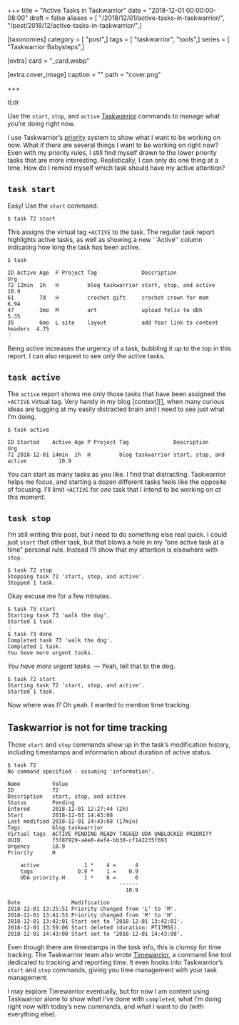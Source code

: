 +++
title = "Active Tasks in Taskwarrior"
date = "2018-12-01 00:00:00-08:00"
draft = false
aliases = [ "/2018/12/01/active-tasks-in-taskwarrior/", "/post/2018/12/active-tasks-in-taskwarrior/",]

[taxonomies]
category = [ "post",]
tags = [ "taskwarrior", "tools",]
series = [ "Taskwarrior Babysteps",]

[extra]
card = "_card.webp"

[extra.cover_image]
caption = ""
path = "cover.png"

+++

<aside class="admonition tldr">
<p class="admonition-title">tl;dr</p>

Use the `start`, `stop`, and `active`
[Taskwarrior](https://taskwarrior.org/) commands to manage what you’re
doing right now.

</aside>

I use Taskwarrior’s [priority](/post/2017/12/taskwarrior-priorities)
system to show what I want to be working on now. What if there are
several things I want to be working on right now? Even with my priority
rules, I still find myself drawn to the lower priority tasks that are
more interesting. Realistically, I can only do one thing at a time. How
do I remind myself which task should have my active attention?

## `task start`

Easy! Use the `start` command.

    $ task 72 start

This assigns the virtual tag `+ACTIVE` to the task. The regular task
report highlights active tasks, as well as showing a new \`\`Active''
column indicating how long the task has been active.

    $ task

    ID Active Age  P Project Tag              Description                       Urg
    72 12min  1h   H         blog taskwarrior start, stop, and active           10.9
    61        7d   H         crochet gift     crochet crown for mom             6.94
    47        3mo  M         art              upload felix to dbh               5.35
    35        6mo  L site    layout           add Year link to content headers  4.75
    ⋮

Being active increases the urgency of a task, bubbling it up to the top
in this report. I can also request to see *only* the active tasks.

## `task active`

The `active` report shows me only those tasks that have been assigned
the `+ACTIVE` virtual tag. Very handy in my blog \[context\]\[\], when
many curious ideas are tugging at my easily distracted brain and I need
to see just what I’m doing.

    $ task active

    ID Started    Active Age P Project Tag              Description                      Urg
    72 2018-12-01 14min  1h  H         blog taskwarrior start, stop, and active          10.9

You can start as many tasks as you like. I find that distracting.
Taskwarrior helps me focus, and starting a dozen different tasks feels
like the opposite of focusing. I’ll limit `+ACTIVE` for *one* task that
I intend to be working on *at this moment*.

## `task stop`

I’m still writing this post, but I need to do something else real quick.
I could just `start` that other task, but that blows a hole in my “one
active task at a time” personal rule. Instead I’ll show that my
attention is elsewhere with `stop`.

    $ task 72 stop
    Stopping task 72 'start, stop, and active'.
    Stopped 1 task.

Okay excuse me for a few minutes.

    $ task 73 start
    Starting task 73 'walk the dog'.
    Started 1 task.
    ⋮
    $ task 73 done
    Completed task 73 'walk the dog'.
    Completed 1 task.
    You have more urgent tasks.

*You have more urgent tasks.* — Yeah, tell that to the dog.

    $ task 72 start
    Starting task 72 'start, stop, and active'.
    Started 1 task.

Now where was I? Oh yeah. I wanted to mention time tracking.

## Taskwarrior is not for time tracking

Those `start` and `stop` commands show up in the task’s modification
history, including timestamps and information about duration of active
status.

    $ task 72
    No command specified - assuming 'information'.

    Name          Value
    ID            72
    Description   start, stop, and active
    Status        Pending
    Entered       2018-12-01 12:27:44 (2h)
    Start         2018-12-01 14:43:08
    Last modified 2018-12-01 14:43:08 (17min)
    Tags          blog taskwarrior
    Virtual tags  ACTIVE PENDING READY TAGGED UDA UNBLOCKED PRIORITY
    UUID          f5f87929-a4e8-4af4-bb38-cf142235f693
    Urgency       10.9
    Priority      H

        active              1 *    4 =      4
        tags              0.9 *    1 =    0.9
        UDA priority.H      1 *    6 =      6
                                       ------
                                         10.9

    Date                Modification
    2018-12-01 13:25:51 Priority changed from 'L' to 'M'.
    2018-12-01 13:41:53 Priority changed from 'M' to 'H'.
    2018-12-01 13:42:01 Start set to '2018-12-01 13:42:01'.
    2018-12-01 13:59:06 Start deleted (duration: PT17M5S).
    2018-12-01 14:43:08 Start set to '2018-12-01 14:43:08'.

Even though there are timestamps in the task info, this is clumsy for
time tracking. The Taskwarrior team also wrote
[Timewarrior](https://taskwarrior.org/docs/timewarrior), a command line
tool dedicated to tracking and reporting time. It even hooks into
Taskwarrior’s `start` and `stop` commands, giving you time management
with your task management.

I may explore Timewarrior eventually, but for now I am content using
Taskwarrior alone to show what I’ve done with `completed`, what I’m
doing right now with today’s new commands, and what I want to do (with
everything else).